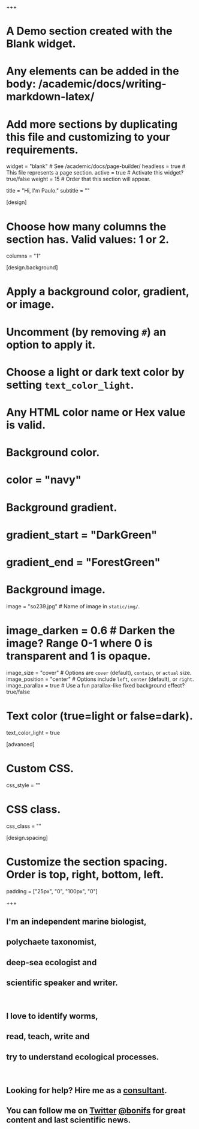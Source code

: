 +++
# A Demo section created with the Blank widget.
# Any elements can be added in the body: /academic/docs/writing-markdown-latex/
# Add more sections by duplicating this file and customizing to your requirements.

widget = "blank"  # See /academic/docs/page-builder/
headless = true  # This file represents a page section.
active = true  # Activate this widget? true/false
weight = 15  # Order that this section will appear.

title = "Hi, I'm Paulo."
subtitle = ""

[design]
  # Choose how many columns the section has. Valid values: 1 or 2.
  columns = "1"

[design.background]
  # Apply a background color, gradient, or image.
  #   Uncomment (by removing `#`) an option to apply it.
  #   Choose a light or dark text color by setting `text_color_light`.
  #   Any HTML color name or Hex value is valid.

  # Background color.
  # color = "navy"
  
  # Background gradient.
  # gradient_start = "DarkGreen"
  # gradient_end = "ForestGreen"
  
  # Background image.
   image = "so239.jpg"  # Name of image in `static/img/`.
  # image_darken = 0.6  # Darken the image? Range 0-1 where 0 is transparent and 1 is opaque.
   image_size = "cover"  #  Options are `cover` (default), `contain`, or `actual` size.
   image_position = "center"  # Options include `left`, `center` (default), or `right`.
   image_parallax = true  # Use a fun parallax-like fixed background effect? true/false
  
  # Text color (true=light or false=dark).
  text_color_light = true


[advanced]
 # Custom CSS. 
 css_style = ""
 
 # CSS class.
 css_class = ""

[design.spacing]
 # Customize the section spacing. Order is top, right, bottom, left.
  padding = ["25px", "0", "100px", "0"]

+++
&nbsp;  
## I'm an independent marine biologist,  
## polychaete taxonomist,  
## deep-sea ecologist and  
## scientific speaker and writer.
&nbsp;  
## I love to identify worms,  
## read, teach, write and  
## try to understand ecological processes.
&nbsp;  
## Looking for help? Hire me as a [consultant](#expertise).

## You can follow me on [Twitter](#twitter) [@bonifs](https://twitter.com/bonifs) for great content and last scientific news.


